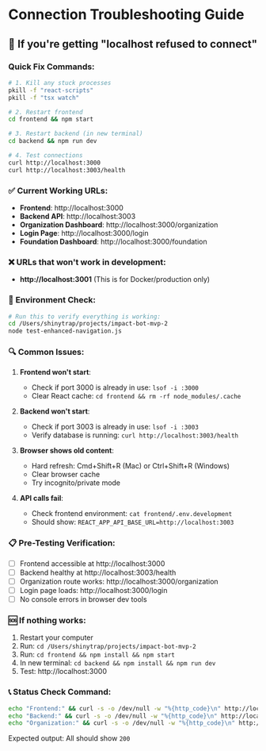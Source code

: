 # Connection Troubleshooting Guide

## 🚨 If you're getting "localhost refused to connect"

### Quick Fix Commands:
```bash
# 1. Kill any stuck processes
pkill -f "react-scripts"
pkill -f "tsx watch"

# 2. Restart frontend
cd frontend && npm start

# 3. Restart backend (in new terminal)
cd backend && npm run dev

# 4. Test connections
curl http://localhost:3000
curl http://localhost:3003/health
```

### ✅ Current Working URLs:
- **Frontend**: http://localhost:3000
- **Backend API**: http://localhost:3003
- **Organization Dashboard**: http://localhost:3000/organization
- **Login Page**: http://localhost:3000/login
- **Foundation Dashboard**: http://localhost:3000/foundation

### ❌ URLs that won't work in development:
- **http://localhost:3001** (This is for Docker/production only)

### 🔧 Environment Check:
```bash
# Run this to verify everything is working:
cd /Users/shinytrap/projects/impact-bot-mvp-2
node test-enhanced-navigation.js
```

### 🔍 Common Issues:

1. **Frontend won't start**:
   - Check if port 3000 is already in use: `lsof -i :3000`
   - Clear React cache: `cd frontend && rm -rf node_modules/.cache`

2. **Backend won't start**:
   - Check if port 3003 is already in use: `lsof -i :3003`
   - Verify database is running: `curl http://localhost:3003/health`

3. **Browser shows old content**:
   - Hard refresh: Cmd+Shift+R (Mac) or Ctrl+Shift+R (Windows)
   - Clear browser cache
   - Try incognito/private mode

4. **API calls fail**:
   - Check frontend environment: `cat frontend/.env.development`
   - Should show: `REACT_APP_API_BASE_URL=http://localhost:3003`

### 📋 Pre-Testing Verification:
- [ ] Frontend accessible at http://localhost:3000
- [ ] Backend healthy at http://localhost:3003/health
- [ ] Organization route works: http://localhost:3000/organization
- [ ] Login page loads: http://localhost:3000/login
- [ ] No console errors in browser dev tools

### 🆘 If nothing works:
1. Restart your computer
2. Run: `cd /Users/shinytrap/projects/impact-bot-mvp-2`
3. Run: `cd frontend && npm install && npm start`
4. In new terminal: `cd backend && npm install && npm run dev`
5. Test: http://localhost:3000

### 📞 Status Check Command:
```bash
echo "Frontend:" && curl -s -o /dev/null -w "%{http_code}\n" http://localhost:3000
echo "Backend:" && curl -s -o /dev/null -w "%{http_code}\n" http://localhost:3003/health
echo "Organization:" && curl -s -o /dev/null -w "%{http_code}\n" http://localhost:3000/organization
```
Expected output: All should show `200`